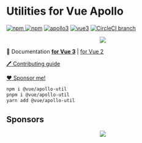 # Utilities for Vue Apollo

[![npm](https://img.shields.io/npm/v/@vue/apollo-util.svg) ![npm](https://img.shields.io/npm/dm/@vue/apollo-util.svg)](https://www.npmjs.com/package/@vue/apollo-util)
[![apollo3](https://img.shields.io/badge/apollo-3.x-blue.svg)](https://www.apollographql.com/)
[![vue3](https://img.shields.io/badge/vue-3-brightgreen.svg)](https://vuejs.org/)
[![CircleCI branch](https://img.shields.io/circleci/build/github/vuejs/vue-apollo/v4.svg)](https://circleci.com/gh/vuejs/vue-apollo/tree/v4)

<p align="center">
  <img src="https://cdn-images-1.medium.com/max/400/1*H9AANoofLqjS10Xd5TwRYw.png">
</p>

:book: Documentation [**for Vue 3**](http://v4.apollo.vuejs.org) | [for Vue 2](https://apollo.vuejs.org/)

[:pen: Contributing guide](./CONTRIBUTING.md)

[:heart: Sponsor me!](https://github.com/sponsors/Akryum)

```bash
npm i @vue/apollo-util
pnpm i @vue/apollo-util
yarn add @vue/apollo-util
```

## Sponsors

<p align="center">
  <a href="https://guillaume-chau.info/sponsors/" target="_blank">
    <img src='https://akryum.netlify.app/sponsors.svg'/>
  </a>
</p>
